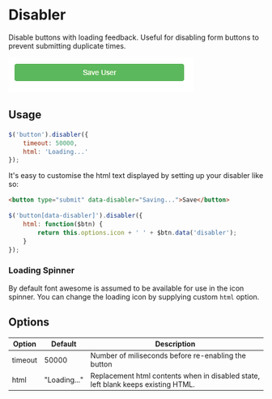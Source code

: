 Disabler
===========================

Disable buttons with loading feedback. Useful for disabling form buttons to prevent submitting duplicate times.

![demo](resources/demo.gif)

## Usage

```javascript
$('button').disabler({
	timeout: 50000,
	html: 'Loading...'
});
```

It's easy to customise the html text displayed by setting up your disabler like so:

```html
<button type="submit" data-disabler="Saving...">Save</button>
```

```javascript
$('button[data-disabler]').disabler({
	html: function($btn) {
		return this.options.icon + ' ' + $btn.data('disabler');
	}
});
```

### Loading Spinner

By default font awesome is assumed to be available for use in the icon spinner. You can change the loading icon by supplying custom `html` option.

## Options

Option    | Default                | Description
----------|------------------------|-----------------
timeout   | 50000                  | Number of miliseconds before re-enabling the button
html      | "Loading..."           | Replacement html contents when in disabled state, left blank keeps existing HTML.